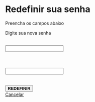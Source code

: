 <!DOCTYPE html>
<html lang="en">
<head>
    <meta charset="UTF-8">
    <meta name="viewport" content="width=device-width, initial-scale=1.0">
    <title>Document</title>
    <link rel="stylesheet" href="https://cdnjs.cloudflare.com/ajax/libs/font-awesome/6.0.0-beta3/css/all.min.css">
    <link rel="stylesheet" href="redefinir.css">
    <script>
        function togglePasswordVisibility(index) {
            const passwordField = document.querySelectorAll('.password-input')[index];
            const eyeIcon = document.querySelectorAll('.toggle-eye')[index];
        if (passwordField.type === 'password') {
                passwordField.type = 'text';
                eyeIcon.classList.remove('fa-eye-slash');
                eyeIcon.classList.add('fa-eye');
            } else {
                passwordField.type = 'password';
                eyeIcon.classList.remove('fa-eye');
                eyeIcon.classList.add('fa-eye-slash');
            }
        }
    </script>
</head>
<body>
    <form action="">
        <div class="div-mae">
            <h1>Redefinir sua senha</h1>
            <p id="titulo">Preencha os campos abaixo</p>
            <p id="titulo-1">Digite sua nova senha</p>
            <br>
            <div class="input-wrapper">
                <input type="password" class="password-input" required>
                <i class="fa fa-eye-slash toggle-eye" onclick="togglePasswordVisibility(0)"></i>
            </div>
            <br><br><br>
            <div class="input-wrapper">
                <input type="password" class="password-input" required>
                <i class="fa fa-eye-slash toggle-eye" onclick="togglePasswordVisibility(1)"></i>
            </div>
            <br><br>
            <button type="submit"><strong>REDEFINIR</strong></button>
            <br>
            <a href="">Cancelar</a>
        </div>
    </form>
</body>
</html>

